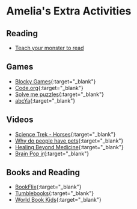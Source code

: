 # Amelia's Extra Activities

## Reading
 - [Teach your monster to read](https://www.teachyourmonstertoread.com/u/5427836)

## Games
  - [Blocky Games](https://blockly.games/){:target="_blank"}
  - [Code.org](https://studio.code.org/sections/TCRHJH){:target="_blank"}
  - [Solve me puzzles](https://solveme.edc.org/){:target="_blank"}
  - [abcYa](https://www.abcya.com/grades/1){:target="_blank"}
  
  
## Videos
  - [Science Trek - Horses](https://www.pbs.org/video/science-trek-horses/){:target="_blank"}
  - [Why do people have pets](https://www.pbs.org/video/why-do-people-have-pets-oglh24/){:target="_blank"}
  - [Healing Beyond Medicine](https://www.pbs.org/video/kvie-viewfinder-healing-beyond-medicine/){:target="_blank"}
  - [Brain Pop jr](https://jr.brainpop.com/){:target="_blank"}

## Books and Reading
  - [BookFlix](https://classroom.google.com/c/NjU1NjIwMTk5ODla/a/NTgzOTg4MjIwODda/details){:target="_blank"}
  - [Tumblebooks](https://classroom.google.com/c/NjU1NjIwMTk5ODla/a/NTgzNTc4MzY1NDFa/details){:target="_blank"}
  - [World Book Kids](https://classroom.google.com/c/NjU1NjIwMTk5ODla/a/NTgzOTg4MjIxMzFa/details){:target="_blank"}
  
